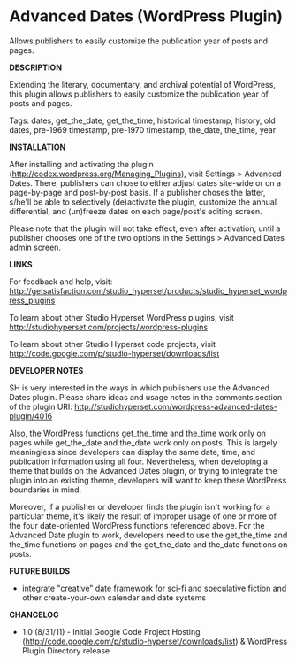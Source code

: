 Advanced Dates (WordPress Plugin)
==============

Allows publishers to easily customize the publication year of posts and pages.

**DESCRIPTION**

Extending the literary, documentary, and archival potential of WordPress, this plugin allows publishers to easily customize the publication year of posts and pages.

Tags: dates, get_the_date, get_the_time, historical timestamp, history, old dates, pre-1969 timestamp, pre-1970 timestamp, the_date, the_time, year

**INSTALLATION**

After installing and activating the plugin (http://codex.wordpress.org/Managing_Plugins), visit Settings > Advanced Dates. There, publishers can chose to either adjust dates site-wide or on a page-by-page and post-by-post basis. If a publisher choses the latter, s/he'll be able to selectively (de)activate the plugin, customize the annual differential, and (un)freeze dates on each page/post's editing screen.

Please note that the plugin will not take effect, even after activation, until a publisher chooses one of the two options in the Settings > Advanced Dates admin screen.

**LINKS**

For feedback and help, visit: http://getsatisfaction.com/studio_hyperset/products/studio_hyperset_wordpress_plugins

To learn about other Studio Hyperset WordPress plugins, visit http://studiohyperset.com/projects/wordpress-plugins

To learn about other Studio Hyperset code projects, visit http://code.google.com/p/studio-hyperset/downloads/list

**DEVELOPER NOTES**

SH is very interested in the ways in which publishers use the Advanced Dates plugin. Please share ideas and usage notes in the comments section of the plugin URI: http://studiohyperset.com/wordpress-advanced-dates-plugin/4016

Also, the WordPress functions get_the_time and the_time work only on pages while get_the_date and the_date work only on posts. This is largely meaningless since developers can display the same date, time, and publication information using all four. Nevertheless, when developing a theme that builds on the Advanced Dates plugin, or trying to integrate the plugin into an existing theme, developers will want to keep these WordPress boundaries in mind.

Moreover, if a publisher or developer finds the plugin isn't working for a particular theme, it's likely the result of improper usage of one or more of the four date-oriented WordPress functions referenced above. For the Advanced Date plugin to work, developers need to use the get_the_time and the_time functions on pages and the get_the_date and the_date functions on posts.

**FUTURE BUILDS**
- integrate "creative" date framework for sci-fi and speculative fiction and other create-your-own calendar and date systems

**CHANGELOG**
- 1.0 (8/31/11) - Initial Google Code Project Hosting (http://code.google.com/p/studio-hyperset/downloads/list) & WordPress Plugin Directory release